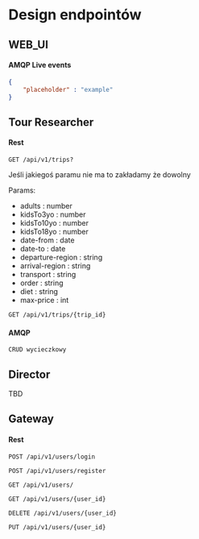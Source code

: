 # Design endpointów

## WEB_UI

#### AMQP Live events

```json
{
    "placeholder" : "example"
}
```

## Tour Researcher

#### Rest

`GET /api/v1/trips?`

Jeśli jakiegoś paramu nie ma to zakładamy że dowolny

Params:

- adults : number
- kidsTo3yo : number
- kidsTo10yo : number
- kidsTo18yo : number
- date-from : date
- date-to : date
- departure-region : string
- arrival-region : string
- transport : string
- order : string
- diet : string
- max-price : int

`GET /api/v1/trips/{trip_id}`

#### AMQP

```
CRUD wycieczkowy
```

## Director

TBD

## Gateway

#### Rest

`POST /api/v1/users/login`

`POST /api/v1/users/register`

`GET /api/v1/users/`

`GET /api/v1/users/{user_id}`

`DELETE /api/v1/users/{user_id}`

`PUT /api/v1/users/{user_id}`
